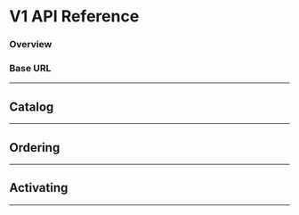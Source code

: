# V1 API Reference

### Overview

### Base URL


***
## Catalog

***
## Ordering
***
## Activating
***
